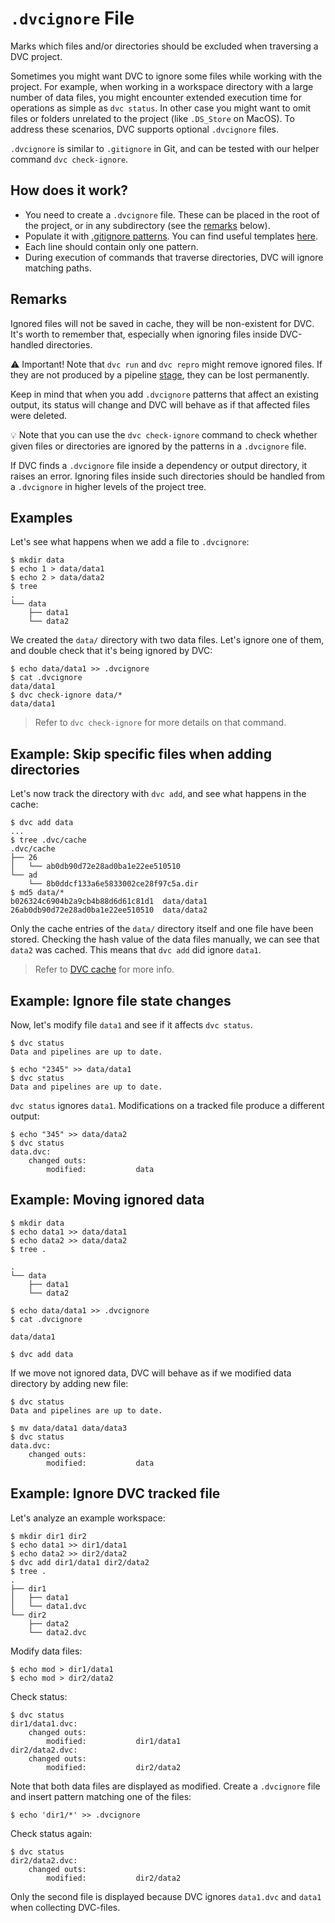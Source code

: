# `.dvcignore` File

Marks which files and/or directories should be excluded when traversing a
<abbr>DVC project</abbr>.

Sometimes you might want DVC to ignore some files while working with the
project. For example, when working in a <abbr>workspace</abbr> directory with a
large number of data files, you might encounter extended execution time for
operations as simple as `dvc status`. In other case you might want to omit files
or folders unrelated to the project (like `.DS_Store` on MacOS). To address
these scenarios, DVC supports optional `.dvcignore` files.

`.dvcignore` is similar to `.gitignore` in Git, and can be tested with our
helper command `dvc check-ignore`.

## How does it work?

- You need to create a `.dvcignore` file. These can be placed in the root of the
  project, or in any subdirectory (see the [remarks](#Remarks) below).
- Populate it with [.gitignore patterns](https://git-scm.com/docs/gitignore).
  You can find useful templates [here](https://github.com/github/gitignore).
- Each line should contain only one pattern.
- During execution of commands that traverse directories, DVC will ignore
  matching paths.

## Remarks

Ignored files will not be saved in <abbr>cache</abbr>, they will be non-existent
for DVC. It's worth to remember that, especially when ignoring files inside
DVC-handled directories.

⚠️ Important! Note that `dvc run` and `dvc repro` might remove ignored files. If
they are not produced by a pipeline [stage](/doc/command-reference/run), they
can be lost permanently.

Keep in mind that when you add `.dvcignore` patterns that affect an existing
<abbr>output</abbr>, its status will change and DVC will behave as if that
affected files were deleted.

💡 Note that you can use the `dvc check-ignore` command to check whether given
files or directories are ignored by the patterns in a `.dvcignore` file.

If DVC finds a `.dvcignore` file inside a dependency or output directory, it
raises an error. Ignoring files inside such directories should be handled from a
`.dvcignore` in higher levels of the project tree.

## Examples

Let's see what happens when we add a file to `.dvcignore`:

```dvc
$ mkdir data
$ echo 1 > data/data1
$ echo 2 > data/data2
$ tree
.
└── data
    ├── data1
    └── data2
```

We created the `data/` directory with two data files. Let's ignore one of them,
and double check that it's being ignored by DVC:

```dvc
$ echo data/data1 >> .dvcignore
$ cat .dvcignore
data/data1
$ dvc check-ignore data/*
data/data1
```

> Refer to `dvc check-ignore` for more details on that command.

## Example: Skip specific files when adding directories

Let's now track the directory with `dvc add`, and see what happens in the
<abbr>cache</abbr>:

```dvc
$ dvc add data
...
$ tree .dvc/cache
.dvc/cache
├── 26
│   └── ab0db90d72e28ad0ba1e22ee510510
└── ad
    └── 8b0ddcf133a6e5833002ce28f97c5a.dir
$ md5 data/*
b026324c6904b2a9cb4b88d6d61c81d1  data/data1
26ab0db90d72e28ad0ba1e22ee510510  data/data2
```

Only the cache entries of the `data/` directory itself and one file have been
stored. Checking the hash value of the data files manually, we can see that
`data2` was cached. This means that `dvc add` did ignore `data1`.

> Refer to [DVC cache](/doc/user-guide/concepts/dvc-cache) for more info.

## Example: Ignore file state changes

Now, let's modify file `data1` and see if it affects `dvc status`.

```dvc
$ dvc status
Data and pipelines are up to date.

$ echo "2345" >> data/data1
$ dvc status
Data and pipelines are up to date.
```

`dvc status` ignores `data1`. Modifications on a tracked file produce a
different output:

```dvc
$ echo "345" >> data/data2
$ dvc status
data.dvc:
	changed outs:
		modified:           data
```

## Example: Moving ignored data

```dvc
$ mkdir data
$ echo data1 >> data/data1
$ echo data2 >> data/data2
$ tree .

.
└── data
    ├── data1
    └── data2

$ echo data/data1 >> .dvcignore
$ cat .dvcignore

data/data1

$ dvc add data
```

If we move not ignored data, DVC will behave as if we modified data directory by
adding new file:

```dvc
$ dvc status
Data and pipelines are up to date.

$ mv data/data1 data/data3
$ dvc status
data.dvc:
	changed outs:
		modified:           data
```

## Example: Ignore DVC tracked file

Let's analyze an example <abbr>workspace</abbr>:

```dvc
$ mkdir dir1 dir2
$ echo data1 >> dir1/data1
$ echo data2 >> dir2/data2
$ dvc add dir1/data1 dir2/data2
$ tree .
.
├── dir1
│   ├── data1
│   └── data1.dvc
└── dir2
    ├── data2
    └── data2.dvc
```

Modify data files:

```dvc
$ echo mod > dir1/data1
$ echo mod > dir2/data2
```

Check status:

```dvc
$ dvc status
dir1/data1.dvc:
	changed outs:
		modified:           dir1/data1
dir2/data2.dvc:
	changed outs:
		modified:           dir2/data2
```

Note that both data files are displayed as modified. Create a `.dvcignore` file
and insert pattern matching one of the files:

```dvc
$ echo 'dir1/*' >> .dvcignore
```

Check status again:

```dvc
$ dvc status
dir2/data2.dvc:
	changed outs:
		modified:           dir2/data2
```

Only the second file is displayed because DVC ignores `data1.dvc` and `data1`
when collecting DVC-files.
